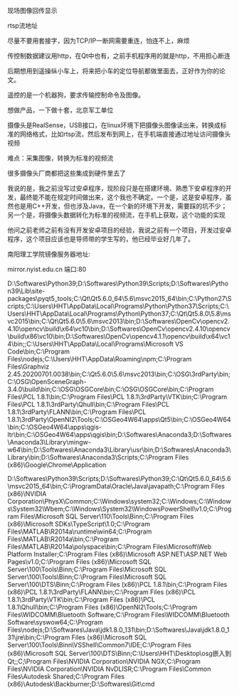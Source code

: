 现场图像回传显示

rtsp流地址

尽量不要用套接字，因为TCP/IP一断网需要重连，怕连不上，麻烦

传控制数据建议用http，在Qt中也有，之前手机程序用的就是http，不用担心断连

后期想用到遥操纵小车上，将来把小车的定位导航都做里面去，正好作为你的论文。

遥控的是一个机器狗，要求传输控制命令及图像。

想做产品，一下做十套，北京军工单位



摄像头是RealSense，USB接口，在linux环境下把摄像头图像读出来，转换成标准的网络格式，比如rtsp流，然后发布到网上，在手机端直接通过地址访问摄像头视频

难点：采集图像，转换为标准的视频流

很多摄像头厂商都把这些集成到硬件里去了





我说的是，我之前没写过安卓程序，现阶段只是在搭建环境、熟悉下安卓程序的开发，最终能不能在规定时间做出来，这个我也不确定。一个是，这是安卓程序，虽然也是用C++开发，但也涉及Java，在一个新的环境下开发，需要踩的坑不少；另一个是，将摄像头数据转化为标准的视频流，在手机上获取，这个功能的实现

他问之前老师之前有没有开发安卓项目的经验，我说之前有一个项目，开发过安卓程序，这个项目应该也是导师带的学生写的，他已经毕业好几年了。





南阳理工学院镜像服务器地址:

mirror.nyist.edu.cn 端口:80





D:\Softwares\Python39;D:\Softwares\Python39\Scripts;D:\Softwares\Python39\Lib\site-packages\pyqt5_tools;C:\Qt\Qt5.6.0_64\5.6\msvc2015_64\bin;C:\Python27\Scripts;C:\Users\HHT\AppData\Local\Programs\Python\Python37\Scripts\;C:\Users\HHT\AppData\Local\Programs\Python\Python37\;C:\Qt\Qt5.8.0\5.8\msvc2015\bin;C:\Qt\Qt5.6.0\5.6\msvc2013\bin;D:\Softwares\OpenCv\opencv2.4.10\opencv\build\x64\vc10\bin;D:\Softwares\OpenCv\opencv2.4.10\opencv\build\x86\vc10\bin;D:\Softwares\OpenCv\opencv4.1.1\opencv\build\x64\vc14\bin;;C:\Users\HHT\AppData\Local\Programs\Microsoft VS Code\bin;C:\Program Files\nodejs;C:\Users\HHT\AppData\Roaming\npm;C:\Program Files\Graphviz 2.45.20200701.0038\bin;C:\Qt5.6.0\5.6\msvc2013\bin;C:\OSG\3rdParty\bin;C:\OSG\OpenSceneGraph-3.4.0\build\bin;C:\OSG\OSGCore\bin;C:\OSG\OSGCore\bin;C:\Program Files\PCL 1.8.1\bin;C:\Program Files\PCL 1.8.1\3rdParty\VTK\bin;C:\Program Files\PCL 1.8.1\3rdParty\Qhull\bin;C:\Program Files\PCL 1.8.1\3rdParty\FLANN\bin;C:\Program Files\PCL 1.8.1\3rdParty\OpenNI2\Tools;C:\OSGeo4W64\apps\Qt5\bin;C:\OSGeo4W64\bin;C:\OSGeo4W64\apps\qgis-ltr\bin;C:\OSGeo4W64\apps\qgis\bin;D:\Softwares\Anaconda3;D:\Softwares\Anaconda3\Library\mingw-w64\bin;D:\Softwares\Anaconda3\Library\usr\bin;D:\Softwares\Anaconda3\Library\bin;D:\Softwares\Anaconda3\Scripts;C:\Program Files (x86)\Google\Chrome\Application



D:\Softwares\Python39\Scripts\;D:\Softwares\Python39\;C:\Qt\Qt5.6.0_64\5.6\msvc2015_64\bin;C:\ProgramData\Oracle\Java\javapath;C:\Program Files (x86)\NVIDIA Corporation\PhysX\Common;C:\Windows\system32;C:\Windows;C:\Windows\System32\Wbem;C:\Windows\System32\WindowsPowerShell\v1.0\;C:\Program Files\Microsoft SQL Server\110\Tools\Binn\;C:\Program Files (x86)\Microsoft SDKs\TypeScript\1.0\;C:\Program Files\MATLAB\R2014a\runtime\win64;C:\Program Files\MATLAB\R2014a\bin;C:\Program Files\MATLAB\R2014a\polyspace\bin;C:\Program Files\Microsoft\Web Platform Installer\;C:\Program Files (x86)\Microsoft ASP.NET\ASP.NET Web Pages\v1.0\;C:\Program Files (x86)\Microsoft SQL Server\100\Tools\Binn\;C:\Program Files\Microsoft SQL Server\100\Tools\Binn\;C:\Program Files\Microsoft SQL Server\100\DTS\Binn\;C:\Program Files (x86)\PCL 1.8.1\bin;C:\Program Files (x86)\PCL 1.8.1\3rdParty\FLANN\bin;C:\Program Files (x86)\PCL 1.8.1\3rdParty\VTK\bin;C:\Program Files (x86)\PCL 1.8.1\Qhull\bin;C:\Program Files (x86)\OpenNI2\Tools;C:\Program Files\WIDCOMM\Bluetooth Software\;C:\Program Files\WIDCOMM\Bluetooth Software\syswow64;C:\Program Files\nodejs\;D:\Softwares\Java\jdk1.8.0_131\bin;D:\Softwares\Java\jdk1.8.0_131\jre\bin;C:\Program Files (x86)\Microsoft SQL Server\100\Tools\Binn\VSShell\Common7\IDE\;C:\Program Files (x86)\Microsoft SQL Server\100\DTS\Binn\;C:\Users\HHT\Desktop\osg嵌入到Qt;;C;\Program Files\NVIDIA Corporation\NVIDIA NGX;C:\Program Files\NVIDIA Corporation\NVIDIA NvDLISR;C:\Program Files\Common Files\Autodesk Shared\;C:\Program Files (x86)\Autodesk\Backburner\;D:\Softwares\Git\cmd

